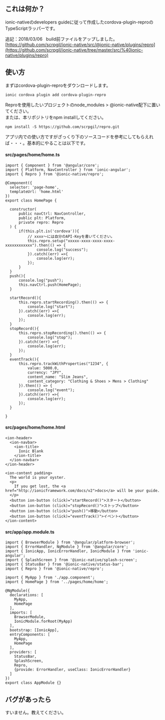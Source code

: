 ## これは何か？

ionic-nativeのdevelopers guideに従って作成したcordova-plugin-reproのTypeScriptラッパーです。  

追記：2018/03/06  
build前ファイルをアップしました。  
[https://github.com/scrpgil/ionic-native/src/@ionic-native/plugins/repro](https://github.com/scrpgil/ionic-native/tree/master/src/%40ionic-native/plugins/repro)

## 使い方

まずはcordova-plugin-reproをダウンロードします。  

````
ionic cordova plugin add cordova-plugin-repro
````

Reproを使用したいプロジェクトのnode_modules > @ionic-native配下に置いてください。  
または、本リポジトリをnpm installしてください。  

````
npm install -S https://github.com/scrpgil/repro.git
````

アプリ内での使い方ですがざっくり下のソースコードを参考にしてもらえれば・・・。基本的にやることは以下です。


#### src/pages/home/home.ts

````
import { Component } from '@angular/core';
import { Platform, NavController } from 'ionic-angular';
import { Repro } from '@ionic-native/repro';

@Component({
  selector: 'page-home',
  templateUrl: 'home.html'
})
export class HomePage {

  constructor(
      public navCtrl: NavController,
      public plt: Platform,
      private repro: Repro
  ) {
      if(this.plt.is('cordova')){
          // xxxx〜には自分のAPI-Keyを書いてください。
          this.repro.setup("xxxxx-xxxx-xxxx-xxxx-xxxxxxxxxxxx").then(() => {
              console.log("success");
          }).catch((err) =>{
              console.log(err);
          });
      }
  }
  push(){
      console.log("push");
      this.navCtrl.push(HomePage);
  }

  startRecord(){
      this.repro.startRecording().then(() => {
          console.log("start");
      }).catch((err) =>{
          console.log(err);
      });
  }
  stopRecord(){
      this.repro.stopRecording().then(() => {
          console.log("stop");
      }).catch((err) =>{
          console.log(err);
      });
  }
  eventTrack(){
      this.repro.trackWithProperties("1234", {
          value: 5000.0,
          currency: "JPY",
          content_name: "Slim Jeans",
          content_category: "Clothing & Shoes > Mens > Clothing"
      }).then(() => {
          console.log("event");
      }).catch((err) =>{
          console.log(err);
      });
  }

}

````

#### src/pages/home/home.html

````
<ion-header>
  <ion-navbar>
    <ion-title>
      Ionic Blank
    </ion-title>
  </ion-navbar>
</ion-header>

<ion-content padding>
  The world is your oyster.
  <p>
    If you get lost, the <a href="http://ionicframework.com/docs/v2">docs</a> will be your guide.
  </p>
  <button ion-button (click)="startRecord()">スタート</button>
  <button ion-button (click)="stopRecord()">ストップ</button>
  <button ion-button (click)="push()">移動</button>
  <button ion-button (click)="eventTrack()">イベント</button>
</ion-content>
````

#### src/app/app.module.ts

````
import { BrowserModule } from '@angular/platform-browser';
import { ErrorHandler, NgModule } from '@angular/core';
import { IonicApp, IonicErrorHandler, IonicModule } from 'ionic-angular';
import { SplashScreen } from '@ionic-native/splash-screen';
import { StatusBar } from '@ionic-native/status-bar';
import { Repro } from '@ionic-native/repro';

import { MyApp } from './app.component';
import { HomePage } from '../pages/home/home';

@NgModule({
  declarations: [
    MyApp,
    HomePage
  ],
  imports: [
    BrowserModule,
    IonicModule.forRoot(MyApp)
  ],
  bootstrap: [IonicApp],
  entryComponents: [
    MyApp,
    HomePage
  ],
  providers: [
    StatusBar,
    SplashScreen,
    Repro,
    {provide: ErrorHandler, useClass: IonicErrorHandler}
  ]
})
export class AppModule {}
````

## バグがあったら

すいません。教えてください。
